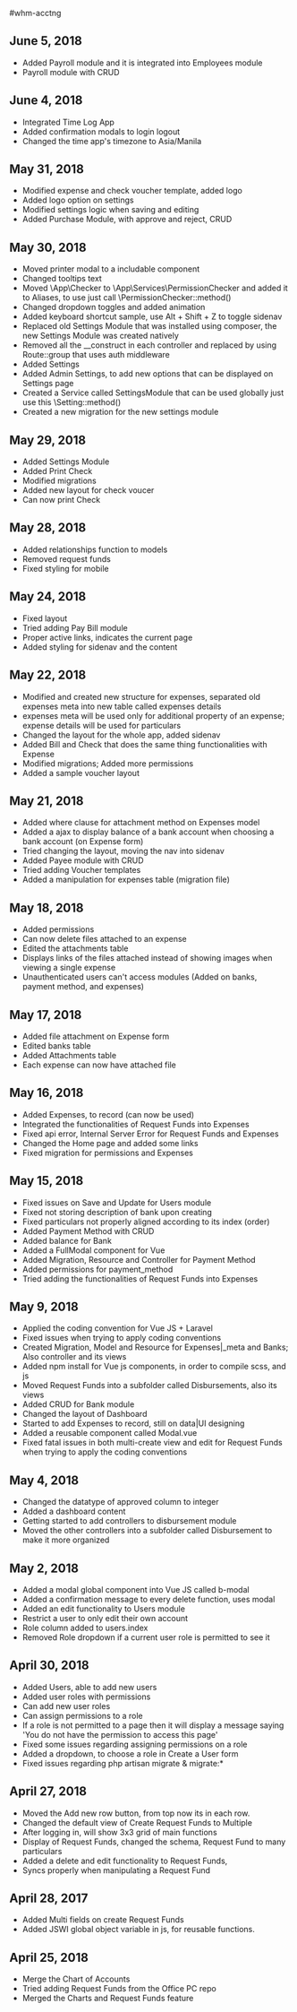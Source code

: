 #whm-acctng

<h2>June 5, 2018</h2>
<ul>
    <li>Added Payroll module and it is integrated into Employees module</li>
    <li>Payroll module with CRUD</li>
</ul>

<h2>June 4, 2018</h2>
<ul>
    <li>Integrated Time Log App</li>
    <li>Added confirmation modals to login logout</li>
    <li>Changed the time app's timezone to Asia/Manila</li>
</ul>

<h2>May 31, 2018</h2>
<ul>
    <li>Modified expense and check voucher template, added logo</li>
    <li>Added logo option on settings</li>
    <li>Modified settings logic when saving and editing</li>
    <li>Added Purchase Module, with approve and reject, CRUD</li>
</ul>

<h2>May 30, 2018</h2>
<ul>
    <li>Moved printer modal to a includable component</li>
    <li>Changed tooltips text</li>
    <li>Moved \App\Checker to \App\Services\PermissionChecker and added it to Aliases, to use just call \PermissionChecker::method()</li>
    <li>Changed dropdown toggles and added animation</li>
    <li>Added keyboard shortcut sample, use Alt + Shift + Z to toggle sidenav</li>
    <li>Replaced old Settings Module that was installed using composer, the new Settings Module was created natively</li>
    <li>Removed all the __construct in each controller and replaced by using Route::group that uses auth middleware</li>
    <li>Added Settings</li>
    <li>Added Admin Settings, to add new options that can be displayed on Settings page</li>
    <li>Created a Service called SettingsModule that can be used globally just use this \Setting::method()</li>
    <li>Created a new migration for the new settings module</li>
</ul>

<h2>May 29, 2018</h2>
<ul>
    <li>Added Settings Module</li>
    <li>Added Print Check</li>
    <li>Modified migrations</li>
    <li>Added new layout for check voucer</li>
    <li>Can now print Check</li>
</ul>

<h2>May 28, 2018</h2>
<ul>
    <li>Added relationships function to models</li>
    <li>Removed request funds</li>
    <li>Fixed styling for mobile</li>
</ul>

<h2>May 24, 2018</h2>
<ul>
    <li>Fixed layout</li>
    <li>Tried adding Pay Bill module</li>
    <li>Proper active links, indicates the current page</li>
    <li>Added styling for sidenav and the content</li>
</ul>

<h2>May 22, 2018</h2>
<ul>
    <li>Modified and created new structure for expenses, separated old expenses meta into new table called expenses details</li>
    <li>expenses meta will be used only for additional property of an expense; expense details will be used for particulars</li>
    <li>Changed the layout for the whole app, added sidenav</li>
    <li>Added Bill and Check that does the same thing functionalities with Expense</li>
    <li>Modified migrations; Added more permissions</li>
    <li>Added a sample voucher layout</li>
</ul>

<h2>May 21, 2018</h2>
<ul>
    <li>Added where clause for attachment method on Expenses model</li>
    <li>Added a ajax to display balance of a bank account when choosing a bank account (on Expense form)</li>
    <li>Tried changing the layout, moving the nav into sidenav</li>
    <li>Added Payee module with CRUD</li>
    <li>Tried adding Voucher templates</li>
    <li>Added a manipulation for expenses table (migration file)</li>
</ul>

<h2>May 18, 2018</h2>
<ul>
    <li>Added permissions</li>
    <li>Can now delete files attached to an expense</li>
    <li>Edited the attachments table</li>
    <li>Displays links of the files attached instead of showing images when viewing a single expense</li>
    <li>Unauthenticated users can't access modules (Added on banks, payment method, and expenses)</li>
</ul>

<h2>May 17, 2018</h2>
<ul>
    <li>Added file attachment on Expense form</li>
    <li>Edited banks table</li>
    <li>Added Attachments table</li>
    <li>Each expense can now have attached file</li>
</ul>

<h2>May 16, 2018</h2>
<ul>
    <li>Added Expenses, to record (can now be used)</li>
    <li>Integrated the functionalities of Request Funds into Expenses</li>
    <li>Fixed api error, Internal Server Error for Request Funds and Expenses</li>
    <li>Changed the Home page and added some links</li>
    <li>Fixed migration for permissions and Expenses</li>
</ul>

<h2>May 15, 2018</h2>
<ul>
    <li>Fixed issues on Save and Update for Users module</li>
    <li>Fixed not storing description of bank upon creating</li>
    <li>Fixed particulars not properly aligned according to its index (order)</li>
    <li>Added Payment Method with CRUD</li>
    <li>Added balance for Bank</li>
    <li>Added a FullModal component for Vue</li>
    <li>Added Migration, Resource and Controller for Payment Method</li>
    <li>Added permissions for payment_method</li>
    <li>Tried adding the functionalities of Request Funds into Expenses</li>
</ul>


<h2>May 9, 2018</h2>
<ul>
    <li>Applied the coding convention for Vue JS + Laravel</li>
    <li>Fixed issues when trying to apply coding conventions</li>
    <li>Created Migration, Model and Resource for Expenses|_meta and Banks; Also controller and its views</li>
    <li>Added npm install for Vue js components, in order to compile scss, and js</li>
    <li>Moved Request Funds into a subfolder called Disbursements, also its views</li>
    <li>Added CRUD for Bank module</li>
    <li>Changed the layout of Dashboard</li>
    <li>Started to add Expenses to record, still on data|UI designing</li>
    <li>Added a reusable component called Modal.vue</li>
    <li>Fixed fatal issues in both multi-create view and edit for Request Funds when trying to apply the coding conventions</li>
</ul>

<h2>May 4, 2018</h2>
<ul>
    <li>Changed the datatype of approved column to integer</li>
    <li>Added a dashboard content</li>
    <li>Getting started to add controllers to disbursement module</li>
    <li>Moved the other controllers into a subfolder called Disbursement to make it more organized</li>
</ul>

<h2>May 2, 2018</h2>
<ul>
    <li>Added a modal global component into Vue JS called b-modal</li>
    <li>Added a confirmation message to every delete function, uses modal</li>
    <li>Added an edit functionality to Users module</li>
    <li>Restrict a user to only edit their own account</li>
    <li>Role column added to users.index</li>
    <li>Removed Role dropdown if a current user role is permitted to see it</li>
</ul>

<h2>April 30, 2018</h2>
<ul>
    <li>Added Users, able to add new users</li>
    <li>Added user roles with permissions</li>
    <li>Can add new user roles</li>
    <li>Can assign permissions to a role</li>
    <li>If a role is not permitted to a page then it will display a message saying 'You do not have the permission to access this page'</li>
    <li>Fixed some issues regarding assigning permissions on a role</li>
    <li>Added a dropdown, to choose a role in Create a User form</li>
    <li>Fixed issues regarding php artisan migrate & migrate:*</li>
</ul>

<h2>April 27, 2018</h2>
<ul>
    <li>Moved the Add new row button, from top now its in each row.</li>
    <li>Changed the default view of Create Request Funds to Multiple</li>
    <li>After logging in, will show 3x3 grid of main functions</li>
    <li>Display of Request Funds, changed the schema, Request Fund to many particulars</li>
    <li>Added a delete and edit functionality to Request Funds,</li>
    <li>Syncs properly when manipulating a Request Fund</li>
</ul>

<h2>April 28, 2017</h2>
<ul>
    <li>Added Multi fields on create Request Funds</li>
    <li>Added JSWI global object variable in js, for reusable functions.</li>
</ul>

<h2>April 25, 2018</h2> 
<ul>
    <li>Merge the Chart of Accounts</li>
    <li>Tried adding Request Funds from the Office PC repo</li>
   <li>Merged the Charts and Request Funds feature</li>
</ul>